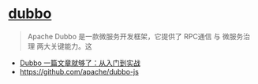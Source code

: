# [dubbo](https://dubbo.apache.org/zh/docs/introduction/)

> Apache Dubbo 是一款微服务开发框架，它提供了 RPC通信 与 微服务治理 两大关键能力。这

- [Dubbo 一篇文章就够了：从入门到实战](https://segmentfault.com/a/1190000019896723)
- https://github.com/apache/dubbo-js

